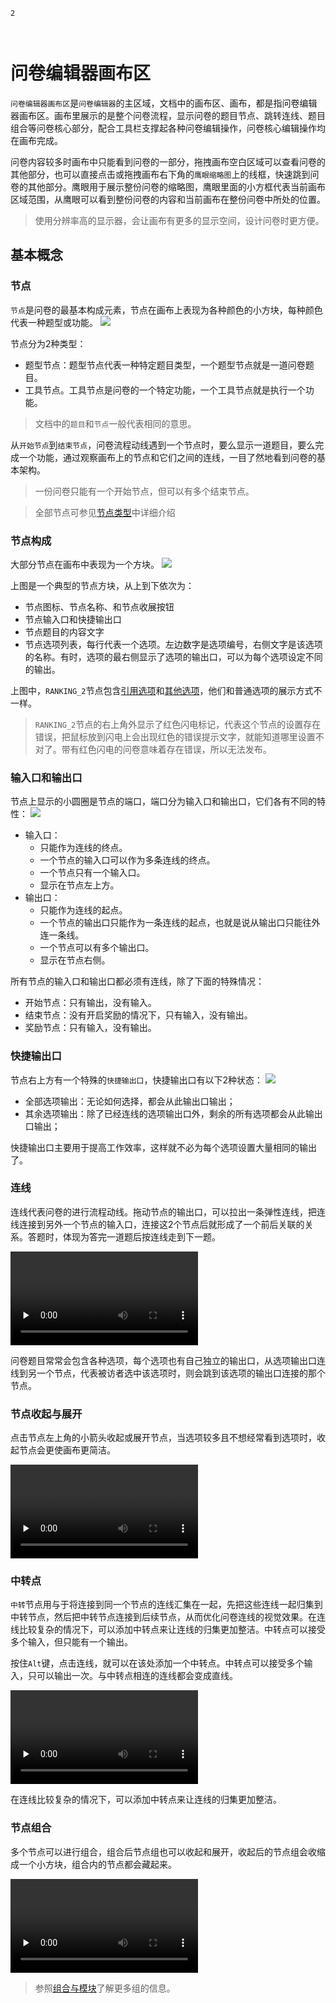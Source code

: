 ```index
2
```
```tag

```
```summary

```

# 问卷编辑器画布区

`问卷编辑器画布区`是`问卷编辑器`的主区域，文档中的画布区、画布，都是指问卷编辑器画布区。画布里展示的是整个问卷流程，显示问卷的题目节点、跳转连线、题目组合等问卷核心部分，配合工具栏支撑起各种问卷编辑操作，问卷核心编辑操作均在画布完成。

问卷内容较多时画布中只能看到问卷的一部分，拖拽画布空白区域可以查看问卷的其他部分，也可以直接点击或拖拽画布右下角的`鹰眼缩略图`上的线框，快速跳到问卷的其他部分。鹰眼用于展示整份问卷的缩略图，鹰眼里面的小方框代表当前画布区域范围，从鹰眼可以看到整份问卷的内容和当前画布在整份问卷中所处的位置。

> 使用分辨率高的显示器，会让画布有更多的显示空间，设计问卷时更方便。

## 基本概念

### 节点
`节点`是问卷的最基本构成元素，节点在画布上表现为各种颜色的小方块，每种颜色代表一种题型或功能。
<img src='../../assets/snapshots/layout/canvas/cover.png'>

节点分为2种类型：
+ 题型节点：题型节点代表一种特定题目类型，一个题型节点就是一道问卷题目。
+ 工具节点。工具节点是问卷的一个特定功能，一个工具节点就是执行一个功能。

> 文档中的`题目`和`节点`一般代表相同的意思。
  
从`开始节点`到`结束节点`，问卷流程动线遇到一个节点时，要么显示一道题目，要么完成一个功能，通过观察画布上的节点和它们之间的连线，一目了然地看到问卷的基本架构。
> 一份问卷只能有一个开始节点，但可以有多个结束节点。
 
> 全部节点可参见[节点类型](../nodes/concept.md)中详细介绍

### 节点构成
大部分节点在画布中表现为一个方块。
<img src='../../assets/snapshots/layout/canvas/nodes.png'>

上图是一个典型的节点方块，从上到下依次为：
+ 节点图标、节点名称、和节点收展按钮
+ 节点输入口和快捷输出口
+ 节点题目的内容文字 
+ 节点选项列表，每行代表一个选项。左边数字是选项编号，右侧文字是该选项的名称。有时，选项的最右侧显示了选项的输出口，可以为每个选项设定不同的输出。


上图中，`RANKING_2`节点包含[引用选项](../opt-reference/concept.md)和[其他选项](../node-setting/other-option.md)，他们和普通选项的展示方式不一样。

> `RANKING_2`节点的右上角外显示了红色闪电标记，代表这个节点的设置存在错误，把鼠标放到闪电上会出现红色的错误提示文字，就能知道哪里设置不对了。带有红色闪电的问卷意味着存在错误，所以无法发布。




### 输入口和输出口
节点上显示的小圆圈是节点的端口，端口分为输入口和输出口，它们各有不同的特性：
<img src='../../assets/snapshots/layout/canvas/inputport-&-outputport.png'>

+ 输入口：
    + 只能作为连线的终点。
    + 一个节点的输入口可以作为多条连线的终点。
    + 一个节点只有一个输入口。
    + 显示在节点左上方。
+ 输出口：
    + 只能作为连线的起点。
    + 一个节点的输出口只能作为一条连线的起点，也就是说从输出口只能往外连一条线。
    + 一个节点可以有多个输出口。
    + 显示在节点右侧。

所有节点的输入口和输出口都必须有连线，除了下面的特殊情况：
+ 开始节点：只有输出，没有输入。
+ 结束节点：没有开启奖励的情况下，只有输入，没有输出。
+ 奖励节点：只有输入，没有输出。

### 快捷输出口
节点右上方有一个特殊的`快捷输出口`，快捷输出口有以下2种状态：
<img src='../../assets/snapshots/layout/canvas/default-output.png'>

+ 全部选项输出：无论如何选择，都会从此输出口输出；
+ 其余选项输出：除了已经连线的选项输出口外，剩余的所有选项都会从此输出口输出；

快捷输出口主要用于提高工作效率，这样就不必为每个选项设置大量相同的输出了。

### 连线
连线代表问卷的进行流程动线。拖动节点的输出口，可以拉出一条弹性连线，把连线连接到另外一个节点的输入口，连接这2个节点后就形成了一个前后关联的关系。答题时，体现为答完一道题后按连线走到下一题。

<video id="video" controls="" preload="none">
    <source id="mp4" src="https://media.choiceform.com/doc-help/zh-cn/design/layout/canvas/connect.mp4" type="video/mp4">
</video>

问卷题目常常会包含各种选项，每个选项也有自己独立的输出口，从选项输出口连线到另一个节点，代表被访者选中该选项时，则会跳到该选项的输出口连接的那个节点。

### 节点收起与展开
点击节点左上角的小箭头收起或展开节点，当选项较多且不想经常看到选项时，收起节点会更使画布更简洁。

<video id="video" controls="" preload="none">
    <source id="mp4" src="https://media.choiceform.com/doc-help/zh-cn/design/layout/canvas/collapse.mp4" type="video/mp4">
</video>

### 中转点
`中转`节点用与于将连接到同一个节点的连线汇集在一起，先把这些连线一起归集到中转节点，然后把中转节点连接到后续节点，从而优化问卷连线的视觉效果。在连线比较复杂的情况下，可以添加中转点来让连线的归集更加整洁。中转点可以接受多个输入，但只能有一个输出。

按住`Alt`键，点击连线，就可以在该处添加一个中转点。中转点可以接受多个输入，只可以输出一次。与中转点相连的连线都会变成直线。

<video id="video" controls="" preload="none">
    <source id="mp4" src="https://media.choiceform.com/doc-help/zh-cn/design/layout/canvas/dot.mp4" type="video/mp4">
</video>

在连线比较复杂的情况下，可以添加中转点来让连线的归集更加整洁。

### 节点组合
多个节点可以进行组合，组合后节点组也可以收起和展开，收起后的节点组会收缩成一个小方块，组合内的节点都会藏起来。

<video id="video" controls="" preload="none">
    <source id="mp4" src="https://media.choiceform.com/doc-help/zh-cn/design/layout/canvas/group.mp4" type="video/mp4">
</video>

> 参照[组合与模块](../groups/concept.md)了解更多组的信息。




